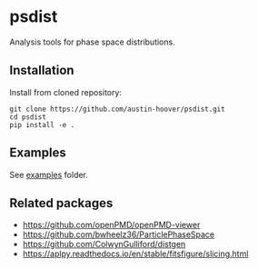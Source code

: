 # psdist

Analysis tools for phase space distributions.


## Installation

Install from cloned repository:

```shell
git clone https://github.com/austin-hoover/psdist.git
cd psdist
pip install -e .
```


## Examples

See [examples](https://github.com/austin-hoover/psdist/tree/main/examples) folder.


## Related packages

* https://github.com/openPMD/openPMD-viewer
* https://github.com/bwheelz36/ParticlePhaseSpace
* https://github.com/ColwynGulliford/distgen
* https://aplpy.readthedocs.io/en/stable/fitsfigure/slicing.html
